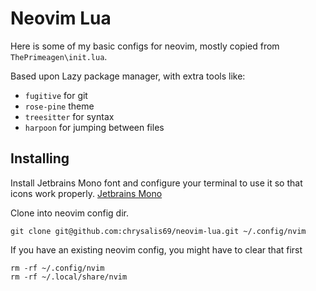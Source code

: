 # Neovim Lua
Here is some of my basic configs for neovim, mostly copied from `ThePrimeagen\init.lua`.

Based upon Lazy package manager, with extra tools like:
* `fugitive` for git
* `rose-pine` theme
* `treesitter` for syntax
* `harpoon` for jumping between files

## Installing
Install Jetbrains Mono font and configure your terminal to use it so that icons work properly.
[Jetbrains Mono](https://www.jetbrains.com/lp/mono/#how-to-install)

Clone into neovim config dir.
```shell
git clone git@github.com:chrysalis69/neovim-lua.git ~/.config/nvim
```

If you have an existing neovim config, you might have to clear that first
```shell
rm -rf ~/.config/nvim
rm -rf ~/.local/share/nvim
```
